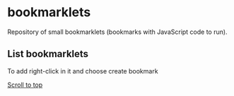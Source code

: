 # bookmarklets
Repository of small bookmarklets (bookmarks with JavaScript code to run).

## List bookmarklets
To add right-click in it and choose create bookmark

[Scroll to top](javascript:scrollTo(0,0);)
